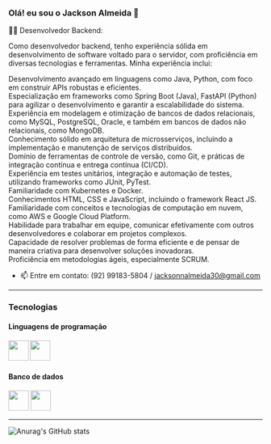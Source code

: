 ### Olá! eu sou o Jackson Almeida 👋

👨‍💻 Desenvolvedor Backend:

Como desenvolvedor backend, tenho experiência sólida em desenvolvimento de software voltado para o servidor, com proficiência em diversas tecnologias e ferramentas. Minha experiência inclui:

Desenvolvimento avançado em linguagens como Java, Python, com foco em construir APIs robustas e eficientes.<br>
Especialização em frameworks como Spring Boot (Java), FastAPI (Python) para agilizar o desenvolvimento e garantir a escalabilidade do sistema.<br>
Experiência em modelagem e otimização de bancos de dados relacionais, como MySQL, PostgreSQL, Oracle, e também em bancos de dados não relacionais, como MongoDB.<br>
Conhecimento sólido em arquitetura de microsserviços, incluindo a implementação e manutenção de serviços distribuídos.<br>
Domínio de ferramentas de controle de versão, como Git, e práticas de integração contínua e entrega contínua (CI/CD).<br>
Experiência em testes unitários, integração e automação de testes, utilizando frameworks como JUnit, PyTest.<br>
Familiaridade com Kubernetes e Docker.<br>
Conhecimentos HTML, CSS e JavaScript, incluindo o framework React JS.<br>
Familiaridade com conceitos e tecnologias de computação em nuvem, como AWS e Google Cloud Platform.<br>
Habilidade para trabalhar em equipe, comunicar efetivamente com outros desenvolvedores e colaborar em projetos complexos.<br>
Capacidade de resolver problemas de forma eficiente e de pensar de maneira criativa para desenvolver soluções inovadoras.<br>
Proficiência em metodologias ágeis, especialmente SCRUM.<br>

- 📫 Entre em contato: (92) 99183-5804 / jacksonnalmeida30@gmail.com
<hr>

<h3>Tecnologias</h3>

<div>
  <h4> Linguagens de programação <h4>
  <img height="40" width="40" src="https://cdn.jsdelivr.net/gh/devicons/devicon/icons/java/java-original-wordmark.svg" />
  <img heigth="40" width="40" src="https://cdn.jsdelivr.net/gh/devicons/devicon/icons/spring/spring-original-wordmark.svg" />
</div>
<div>
  <h4>Banco de dados</h4>
  <img heigth="40" width="40" src="https://cdn.jsdelivr.net/gh/devicons/devicon/icons/mysql/mysql-original-wordmark.svg" />
  <img heigth="40" width="40" src="https://cdn.jsdelivr.net/gh/devicons/devicon/icons/postgresql/postgresql-original-wordmark.svg"/>
</div>

<hr>

<div>
  
  ![Anurag's GitHub stats](https://github-readme-stats.vercel.app/api?username=JacksonAlmeida&show_icons=true&theme=radical)

  </div>
<!--
Here are some ideas to get you started:


- 👯 I’m looking to collaborate on ...
- 🤔 I’m looking for help with ...
- 💬 Ask me about ...
- 📫 How to reach me: ...
- 😄 Pronouns: ...
- ⚡ Fun fact: ...
-->


